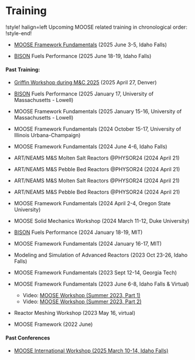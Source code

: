 # Training

!style! halign=left
Upcoming MOOSE related training in chronological order:
!style-end!

- [MOOSE Framework Fundamentals](https://ncrcaims.inl.gov/Identity/Account/TrainingRegistration) (2025 June 3-5, Idaho Falls)

- [BISON](https://ncrcaims.inl.gov/Identity/Account/TrainingRegistration) Fuels Performance (2025 June 18-19, Idaho Falls)


#### Past Training:

- [Griffin Workshop during M&C 2025](https://www.ans.org/meetings/mc2025/calendar/event-1560/) (2025 April 27, Denver)

- [BISON](https://mooseframework.inl.gov/bison) Fuels Performance (2025 January 17, University of Massachusetts - Lowell)

- MOOSE Framework Fundamentals (2025 January 15-16, University of Massachusetts - Lowell)

- MOOSE Framework Fundamentals (2024 October 15-17, University of Illinois Urbana-Champaign)

- MOOSE Framework Fundamentals (2024 June 4-6, Idaho Falls)

- ART/NEAMS M&S Molten Salt Reactors @PHYSOR24 (2024 April 21)

- ART/NEAMS M&S Pebble Bed Reactors @PHYSOR24 (2024 April 21)

- ART/NEAMS M&S Molten Salt Reactors @PHYSOR24 (2024 April 21)

- ART/NEAMS M&S Pebble Bed Reactors @PHYSOR24 (2024 April 21)

- MOOSE Framework Fundamentals (2024 April 2-4, Oregon State University)

- MOOSE Solid Mechanics Workshop (2024 March 11-12, Duke University)

- [BISON](https://mooseframework.inl.gov/bison) Fuels Performance (2024 January 18-19, MIT)

- MOOSE Framework Fundamentals (2024 January 16-17, MIT)

- Modeling and Simulation of Advanced Reactors (2023 Oct 23-26, Idaho Falls)

- MOOSE Framework Fundamentals (2023 Sept 12-14, Georgia Tech)

- MOOSE Framework Fundamentals (2023 June 6-8, Idaho Falls & Virtual)

  - Video: [MOOSE Workshop (Summer 2023, Part 1)](https://www.youtube.com/watch?v=QPuK6OdF2hM)
  - Video: [MOOSE Workshop (Summer 2023, Part 2)](https://www.youtube.com/watch?v=JwbtDXRYPYo)

- Reactor Meshing Workshop (2023 May 16, virtual)
- MOOSE Framework (2022 June)

#### Past Conferences

- [MOOSE International Workshop (2025 March 10-14, Idaho Falls)](https://inl.gov/mooseworkshop2025/)
